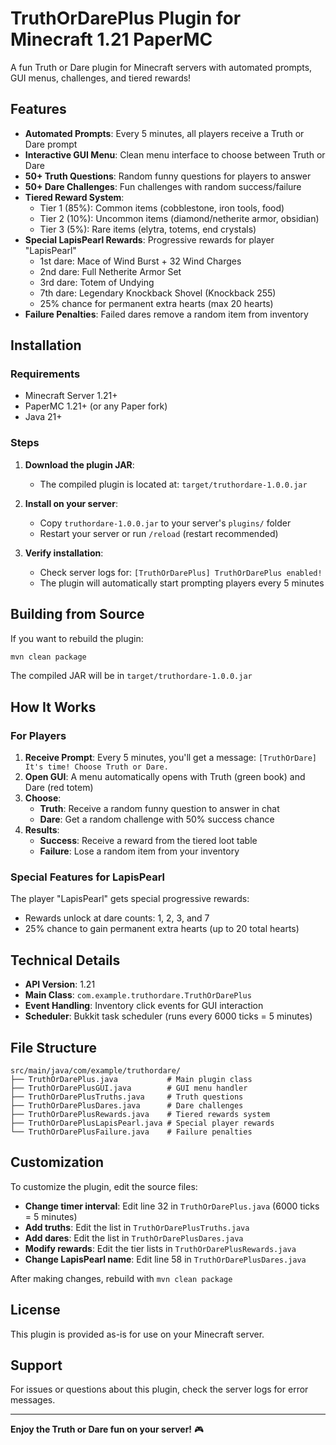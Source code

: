 # TruthOrDarePlus Plugin for Minecraft 1.21 PaperMC

A fun Truth or Dare plugin for Minecraft servers with automated prompts, GUI menus, challenges, and tiered rewards!

## Features

- **Automated Prompts**: Every 5 minutes, all players receive a Truth or Dare prompt
- **Interactive GUI Menu**: Clean menu interface to choose between Truth or Dare
- **50+ Truth Questions**: Random funny questions for players to answer
- **50+ Dare Challenges**: Fun challenges with random success/failure
- **Tiered Reward System**:
  - Tier 1 (85%): Common items (cobblestone, iron tools, food)
  - Tier 2 (10%): Uncommon items (diamond/netherite armor, obsidian)
  - Tier 3 (5%): Rare items (elytra, totems, end crystals)
- **Special LapisPearl Rewards**: Progressive rewards for player "LapisPearl"
  - 1st dare: Mace of Wind Burst + 32 Wind Charges
  - 2nd dare: Full Netherite Armor Set
  - 3rd dare: Totem of Undying
  - 7th dare: Legendary Knockback Shovel (Knockback 255)
  - 25% chance for permanent extra hearts (max 20 hearts)
- **Failure Penalties**: Failed dares remove a random item from inventory

## Installation

### Requirements
- Minecraft Server 1.21+
- PaperMC 1.21+ (or any Paper fork)
- Java 21+

### Steps

1. **Download the plugin JAR**:
   - The compiled plugin is located at: `target/truthordare-1.0.0.jar`

2. **Install on your server**:
   - Copy `truthordare-1.0.0.jar` to your server's `plugins/` folder
   - Restart your server or run `/reload` (restart recommended)

3. **Verify installation**:
   - Check server logs for: `[TruthOrDarePlus] TruthOrDarePlus enabled!`
   - The plugin will automatically start prompting players every 5 minutes

## Building from Source

If you want to rebuild the plugin:

```bash
mvn clean package
```

The compiled JAR will be in `target/truthordare-1.0.0.jar`

## How It Works

### For Players

1. **Receive Prompt**: Every 5 minutes, you'll get a message: `[TruthOrDare] It's time! Choose Truth or Dare.`
2. **Open GUI**: A menu automatically opens with Truth (green book) and Dare (red totem)
3. **Choose**:
   - **Truth**: Receive a random funny question to answer in chat
   - **Dare**: Get a random challenge with 50% success chance
4. **Results**:
   - **Success**: Receive a reward from the tiered loot table
   - **Failure**: Lose a random item from your inventory

### Special Features for LapisPearl

The player "LapisPearl" gets special progressive rewards:
- Rewards unlock at dare counts: 1, 2, 3, and 7
- 25% chance to gain permanent extra hearts (up to 20 total hearts)

## Technical Details

- **API Version**: 1.21
- **Main Class**: `com.example.truthordare.TruthOrDarePlus`
- **Event Handling**: Inventory click events for GUI interaction
- **Scheduler**: Bukkit task scheduler (runs every 6000 ticks = 5 minutes)

## File Structure

```
src/main/java/com/example/truthordare/
├── TruthOrDarePlus.java           # Main plugin class
├── TruthOrDarePlusGUI.java        # GUI menu handler
├── TruthOrDarePlusTruths.java     # Truth questions
├── TruthOrDarePlusDares.java      # Dare challenges
├── TruthOrDarePlusRewards.java    # Tiered rewards system
├── TruthOrDarePlusLapisPearl.java # Special player rewards
└── TruthOrDarePlusFailure.java    # Failure penalties
```

## Customization

To customize the plugin, edit the source files:

- **Change timer interval**: Edit line 32 in `TruthOrDarePlus.java` (6000 ticks = 5 minutes)
- **Add truths**: Edit the list in `TruthOrDarePlusTruths.java`
- **Add dares**: Edit the list in `TruthOrDarePlusDares.java`
- **Modify rewards**: Edit the tier lists in `TruthOrDarePlusRewards.java`
- **Change LapisPearl name**: Edit line 58 in `TruthOrDarePlusDares.java`

After making changes, rebuild with `mvn clean package`

## License

This plugin is provided as-is for use on your Minecraft server.

## Support

For issues or questions about this plugin, check the server logs for error messages.

---

**Enjoy the Truth or Dare fun on your server!** 🎮
